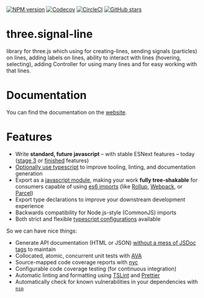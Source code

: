 [![NPM version](https://img.shields.io/npm/v/typescript-starter.svg)](https://www.npmjs.com/package/typescript-starter)
[![Codecov](https://img.shields.io/codecov/c/github/tankerxyz/three.signal-line.svg)](https://codecov.io/gh/tankerxyz/three.signal-line)
[![CircleCI](https://img.shields.io/circleci/project/github/Tankerxyz/three.signal-line/master.svg)](https://circleci.com/gh/Tankerxyz/three.signal-line/tree/master)
[![GitHub stars](https://img.shields.io/github/stars/tankerxyz/three.signal-line.svg?style=social&logo=github&label=Stars)](https://github.com/tankerxyz/three.signal-line)

# three.signal-line

library for three.js which using for creating-lines, sending signals (particles) on lines, adding labels on lines, ability to interact with lines (hovering, selecting), adding Controller for using many lines and for easy working with that lines.

# Documentation
You can find the documentation on the [website](https://tankerxyz.github.io/three.signal-line).


# Features

* Write **standard, future javascript** – with stable ESNext features – today ([stage 3](https://github.com/tc39/proposals) or [finished](https://github.com/tc39/proposals/blob/master/finished-proposals.md) features)
* [Optionally use typescript](https://medium.freecodecamp.org/its-time-to-give-typescript-another-chance-2caaf7fabe61) to improve tooling, linting, and documentation generation
* Export as a [javascript module](http://jsmodules.io/), making your work **fully tree-shakable** for consumers capable of using [es6 imports](https://github.com/rollup/rollup/wiki/pkg.module) (like [Rollup](http://rollupjs.org/), [Webpack](https://webpack.js.org/), or [Parcel](https://parceljs.org/))
* Export type declarations to improve your downstream development experience
* Backwards compatibility for Node.js-style (CommonJS) imports
* Both strict and flexible [typescript configurations](config/tsconfig.json) available

So we can have nice things:

* Generate API documentation (HTML or JSON) [without a mess of JSDoc tags](https://blog.cloudflare.com/generating-documentation-for-typescript-projects/) to maintain
* Collocated, atomic, concurrent unit tests with [AVA](https://github.com/avajs/ava)
* Source-mapped code coverage reports with [nyc](https://github.com/istanbuljs/nyc)
* Configurable code coverage testing (for continuous integration)
* Automatic linting and formatting using [TSLint](https://github.com/palantir/tslint) and [Prettier](https://prettier.io/)
* Automatically check for known vulnerabilities in your dependencies with [`nsp`](https://github.com/nodesecurity/nsp)
